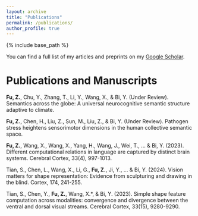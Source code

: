 ```yaml
---
layout: archive
title: "Publications"
permalink: /publications/
author_profile: true
---
```


{% include base_path %}

You can find a full list of my articles and preprints on my [Google Scholar](https://scholar.google.com/citations?user=7y6C1VYAAAAJ&hl=en).

Publications and Manuscripts
======

**Fu, Z.**, Chu, Y., Zhang, T., Li, Y., Wang, X., & Bi, Y. (Under Review). Semantics across the globe: A universal neurocognitive semantic structure adaptive to climate.  

**Fu, Z.**, Chen, H., Liu, Z., Sun, M., Liu, Z., & Bi, Y. (Under Review). Pathogen stress heightens sensorimotor dimensions in the human collective semantic space.

**Fu, Z.**, Wang, X., Wang, X., Yang, H., Wang, J., Wei, T., ... & Bi, Y. (2023). Different computational relations in language are captured by distinct brain systems. Cerebral Cortex, 33(4), 997-1013.

Tian, S., Chen, L., Wang, X., Li, G., **Fu, Z.**, Ji, Y., ... & Bi, Y. (2024). Vision matters for shape representation: Evidence from sculpturing and drawing in the blind. Cortex, 174, 241-255.

Tian, S., Chen, Y., **Fu, Z.**, Wang, X.*, & Bi, Y. (2023). Simple shape feature computation across modalities: convergence and divergence between the ventral and dorsal visual streams. Cerebral Cortex, 33(15), 9280-9290.

